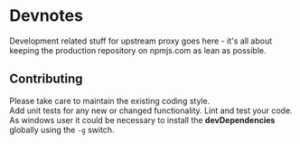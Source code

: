 
# Devnotes
Development related stuff for upstream proxy goes here - it's all about 
keeping the production repository on npmjs.com as lean as possible.

## Contributing
Please take care to maintain the existing coding style.  
Add unit tests for any new or changed functionality. Lint and test your code.  
As windows user it could be necessary to install the **devDependencies** globally 
using the  `-g` switch.
